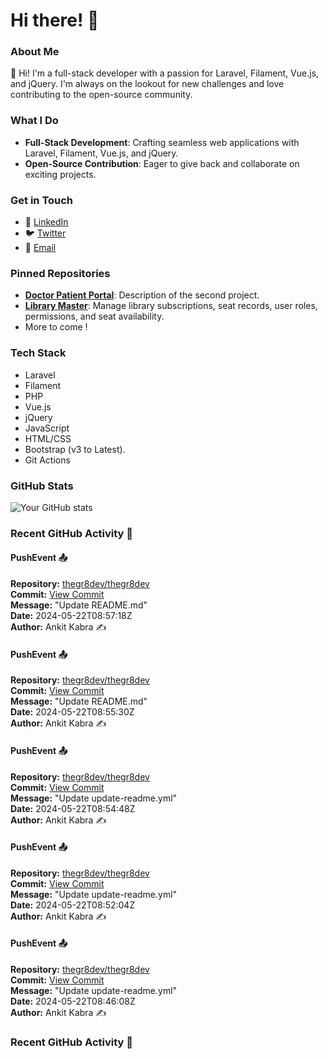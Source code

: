 # Hi there! 👋

### About Me
👋 Hi! I'm a full-stack developer with a passion for Laravel, Filament, Vue.js, and jQuery. I'm always on the lookout for new challenges and love contributing to the open-source community.

### What I Do
- **Full-Stack Development**: Crafting seamless web applications with Laravel, Filament, Vue.js, and jQuery.
- **Open-Source Contribution**: Eager to give back and collaborate on exciting projects.

### Get in Touch
- 💼 [LinkedIn](https://www.linkedin.com/in/ankit-kabra-00737b151)
- 🐦 [Twitter](https://twitter.com/thegr8devX)
- 📧 [Email](mailto:ankitswonders@gmail.com)

### Pinned Repositories
- [**Doctor Patient Portal**](https://github.com/thegr8dev/doctorpatientportal): Description of the second project.
- [**Library Master**](https://github.com/thegr8dev/mylibrary): Manage library subscriptions, seat records, user roles, permissions, and seat availability.
- More to come !

### Tech Stack
- Laravel
- Filament
- PHP
- Vue.js
- jQuery
- JavaScript
- HTML/CSS
- Bootstrap (v3 to Latest).
- Git Actions 

### GitHub Stats
![Your GitHub stats](https://github-readme-stats.vercel.app/api?username=thegr8dev&show_icons=true&theme=radical)

<!--START_SECTION:activity-->
### Recent GitHub Activity 🎉
#### PushEvent 📤
**Repository:** [thegr8dev/thegr8dev](https://github.com/thegr8dev/thegr8dev)  
**Commit:** [View Commit](https://github.com/thegr8dev/thegr8dev/commit/5b5c023bd74ee95876ee52d73865c1f6cdb35d29)  
**Message:** "Update README.md"  
**Date:** 2024-05-22T08:57:18Z  
**Author:** Ankit Kabra ✍️

#### PushEvent 📤
**Repository:** [thegr8dev/thegr8dev](https://github.com/thegr8dev/thegr8dev)  
**Commit:** [View Commit](https://github.com/thegr8dev/thegr8dev/commit/c92609449a7555ba574cc981f23bc4c403912e05)  
**Message:** "Update README.md"  
**Date:** 2024-05-22T08:55:30Z  
**Author:** Ankit Kabra ✍️

#### PushEvent 📤
**Repository:** [thegr8dev/thegr8dev](https://github.com/thegr8dev/thegr8dev)  
**Commit:** [View Commit](https://github.com/thegr8dev/thegr8dev/commit/4d9ddddd0bacc8619b5f3d621085d93f9f7e4bb6)  
**Message:** "Update update-readme.yml"  
**Date:** 2024-05-22T08:54:48Z  
**Author:** Ankit Kabra ✍️

#### PushEvent 📤
**Repository:** [thegr8dev/thegr8dev](https://github.com/thegr8dev/thegr8dev)  
**Commit:** [View Commit](https://github.com/thegr8dev/thegr8dev/commit/2d7355a45faa195e6142a3d27965b26602bba9b5)  
**Message:** "Update update-readme.yml"  
**Date:** 2024-05-22T08:52:04Z  
**Author:** Ankit Kabra ✍️

#### PushEvent 📤
**Repository:** [thegr8dev/thegr8dev](https://github.com/thegr8dev/thegr8dev)  
**Commit:** [View Commit](https://github.com/thegr8dev/thegr8dev/commit/ac260149444b481bc7f9422cc928853743ab885f)  
**Message:** "Update update-readme.yml"  
**Date:** 2024-05-22T08:46:08Z  
**Author:** Ankit Kabra ✍️

### Recent GitHub Activity 🎉
<!--END_SECTION:activity-->
